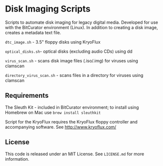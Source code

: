 # Disk Imaging Scripts
Scripts to automate disk imaging for legacy digital media. Developed for use with the BitCurator environment (Linux). In addition to creating a disk image, creates a metadata text file.

`dtc_image.sh` - 3.5" floppy disks using KryoFlux

`optical_disks.sh`- optical disks (excluding audio CDs) using dd

`virus_scan.sh` - scans disk image files (.iso/.img) for viruses using clamscan

`directory_virus_scan.sh` - scans files in a directory for viruses using clamscan

## Requirements
The Sleuth Kit - included in BitCurator environment; to install using Homebrew on Mac use `brew install sleuthkit`

Script for the KryoFlux requires the KryoFlux floppy controller and accompanying software. See http://www.kryoflux.com/

## License
This code is released under an MIT License. See `LICENSE.md` for more information.

